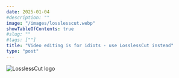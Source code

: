 ```yaml
---
date: 2025-01-04
#description: ""
image: "/images/losslesscut.webp"
showTableOfContents: true
#slug: ""
#tags: [""]
title: "Video editing is for idiots - use LosslessCut instead"
type: "post"
---
```


![LosslessCut logo](/svg/icons/losslesscut.svg)
